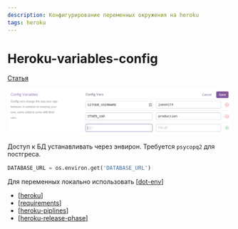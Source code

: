 ```yaml
---
description: Конфигурирование переменных окружения на heroku
tags: heroku
---
```

# Heroku-variables-config

[Статья](https://devcenter.heroku.com/articles/config-vars)

![vars](../attachments/2021-04-27-00-46-24.png)

Доступ к БД устанавливать через энвирон. Требуется `psycopq2` для постгреса.

```python
DATABASE_URL = os.environ.get('DATABASE_URL')
```

Для переменных локально использовать [[dot-env]]

- [[heroku]]
- [[requirements]]
- [[heroku-piplines]]
- [[heroku-release-phase]]

[//begin]: # "Autogenerated link references for markdown compatibility"
[dot-env]: dot-env "Dot-env"
[heroku]: ../lists/heroku "Heroku"
[requirements]: requirements "Requirements.txt"
[heroku-piplines]: heroku-piplines "Heroku-piplines"
[heroku-release-phase]: heroku-release-phase "Heroku-release-phase"
[//end]: # "Autogenerated link references"
